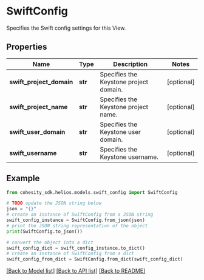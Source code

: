 # SwiftConfig

Specifies the Swift config settings for this View.

## Properties

Name | Type | Description | Notes
------------ | ------------- | ------------- | -------------
**swift_project_domain** | **str** | Specifies the Keystone project domain. | [optional] 
**swift_project_name** | **str** | Specifies the Keystone project name. | [optional] 
**swift_user_domain** | **str** | Specifies the Keystone user domain. | [optional] 
**swift_username** | **str** | Specifies the Keystone username. | [optional] 

## Example

```python
from cohesity_sdk.helios.models.swift_config import SwiftConfig

# TODO update the JSON string below
json = "{}"
# create an instance of SwiftConfig from a JSON string
swift_config_instance = SwiftConfig.from_json(json)
# print the JSON string representation of the object
print(SwiftConfig.to_json())

# convert the object into a dict
swift_config_dict = swift_config_instance.to_dict()
# create an instance of SwiftConfig from a dict
swift_config_from_dict = SwiftConfig.from_dict(swift_config_dict)
```
[[Back to Model list]](../README.md#documentation-for-models) [[Back to API list]](../README.md#documentation-for-api-endpoints) [[Back to README]](../README.md)


